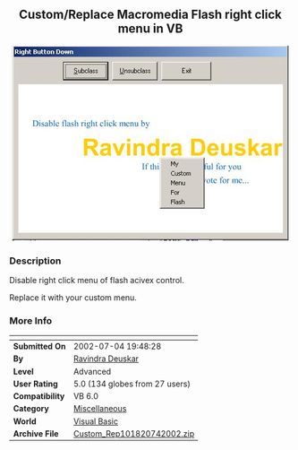 ﻿<div align="center">

## Custom/Replace Macromedia Flash right click menu in VB

<img src="PIC200274109265103.jpg">
</div>

### Description

Disable right click menu of flash acivex control.

Replace it with your custom menu.
 
### More Info
 


<span>             |<span>
---                |---
**Submitted On**   |2002-07-04 19:48:28
**By**             |[Ravindra Deuskar](https://github.com/Planet-Source-Code/PSCIndex/blob/master/ByAuthor/ravindra-deuskar.md)
**Level**          |Advanced
**User Rating**    |5.0 (134 globes from 27 users)
**Compatibility**  |VB 6\.0
**Category**       |[Miscellaneous](https://github.com/Planet-Source-Code/PSCIndex/blob/master/ByCategory/miscellaneous__1-1.md)
**World**          |[Visual Basic](https://github.com/Planet-Source-Code/PSCIndex/blob/master/ByWorld/visual-basic.md)
**Archive File**   |[Custom\_Rep101820742002\.zip](https://github.com/Planet-Source-Code/ravindra-deuskar-custom-replace-macromedia-flash-right-click-menu-in-vb__1-36308/archive/master.zip)








